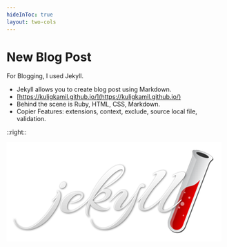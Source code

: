 ```yaml
---
hideInToc: true
layout: two-cols
---
```


# New Blog Post
For Blogging, I used Jekyll.

<v-clicks>

* Jekyll allows you to create blog post using Markdown.
* [https://kuligkamil.github.io/](https://kuligkamil.github.io/)
* Behind the scene is Ruby, HTML, CSS, Markdown.
* Copier Features: extensions, context, exclude, source local file, validation.
  
</v-clicks>

::right::

 ![Alt text](./assets/jekyll.png)

 <!-- 
 I am using Jekyll for my blog.

 I am not the best writer 
 but I am trying to improve my writing skills.

 Learn in public.  But new year new me. 
 
 With blog I can fight with my imposter syndrome. 
 
 To compare what I learn before and what I know now.


  I am using Github Actions to deploy my blog post.
 -->